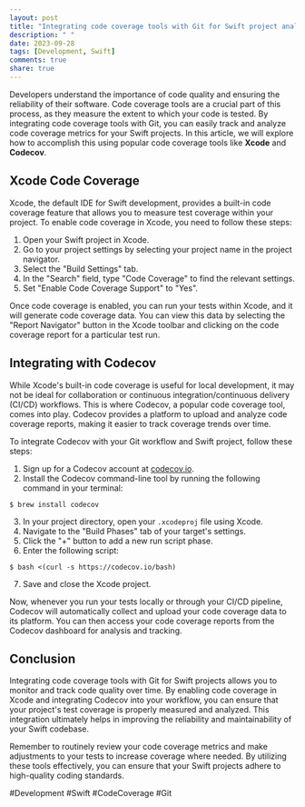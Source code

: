 ```yaml
---
layout: post
title: "Integrating code coverage tools with Git for Swift project analysis"
description: " "
date: 2023-09-28
tags: [Development, Swift]
comments: true
share: true
---
```


Developers understand the importance of code quality and ensuring the reliability of their software. Code coverage tools are a crucial part of this process, as they measure the extent to which your code is tested. By integrating code coverage tools with Git, you can easily track and analyze code coverage metrics for your Swift projects. In this article, we will explore how to accomplish this using popular code coverage tools like **Xcode** and **Codecov**.

## Xcode Code Coverage

Xcode, the default IDE for Swift development, provides a built-in code coverage feature that allows you to measure test coverage within your project. To enable code coverage in Xcode, you need to follow these steps:

1. Open your Swift project in Xcode.
2. Go to your project settings by selecting your project name in the project navigator.
3. Select the "Build Settings" tab.
4. In the "Search" field, type "Code Coverage" to find the relevant settings.
5. Set "Enable Code Coverage Support" to "Yes".

Once code coverage is enabled, you can run your tests within Xcode, and it will generate code coverage data. You can view this data by selecting the "Report Navigator" button in the Xcode toolbar and clicking on the code coverage report for a particular test run.

## Integrating with Codecov

While Xcode's built-in code coverage is useful for local development, it may not be ideal for collaboration or continuous integration/continuous delivery (CI/CD) workflows. This is where Codecov, a popular code coverage tool, comes into play. Codecov provides a platform to upload and analyze code coverage reports, making it easier to track coverage trends over time.

To integrate Codecov with your Git workflow and Swift project, follow these steps:

1. Sign up for a Codecov account at [codecov.io](https://www.codecov.io).
2. Install the Codecov command-line tool by running the following command in your terminal: 

```shell
$ brew install codecov
```

3. In your project directory, open your `.xcodeproj` file using Xcode.
4. Navigate to the "Build Phases" tab of your target's settings.
5. Click the "+" button to add a new run script phase.
6. Enter the following script:

```shell
$ bash <(curl -s https://codecov.io/bash)
```

7. Save and close the Xcode project.

Now, whenever you run your tests locally or through your CI/CD pipeline, Codecov will automatically collect and upload your code coverage data to its platform. You can then access your code coverage reports from the Codecov dashboard for analysis and tracking.

## Conclusion

Integrating code coverage tools with Git for Swift projects allows you to monitor and track code quality over time. By enabling code coverage in Xcode and integrating Codecov into your workflow, you can ensure that your project's test coverage is properly measured and analyzed. This integration ultimately helps in improving the reliability and maintainability of your Swift codebase.

Remember to routinely review your code coverage metrics and make adjustments to your tests to increase coverage where needed. By utilizing these tools effectively, you can ensure that your Swift projects adhere to high-quality coding standards.

#Development #Swift #CodeCoverage #Git